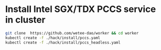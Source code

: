 # Install Intel SGX/TDX PCCS service in cluster

```bash
git clone  https://github.com/wetee-dao/worker && cd worker
kubectl create -f ./hack/install/pccs.yaml
kubectl create -f ./hack/install/pccs_headless.yaml
```
